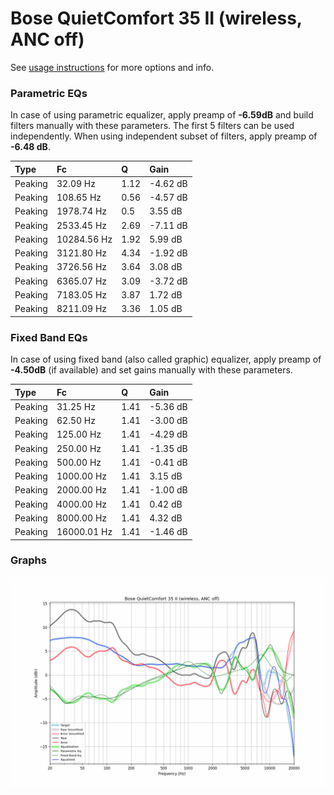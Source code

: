 # Bose QuietComfort 35 II (wireless, ANC off)
See [usage instructions](https://github.com/jaakkopasanen/AutoEq#usage) for more options and info.

### Parametric EQs
In case of using parametric equalizer, apply preamp of **-6.59dB** and build filters manually
with these parameters. The first 5 filters can be used independently.
When using independent subset of filters, apply preamp of **-6.48 dB**.

| Type    | Fc          |    Q | Gain     |
|:--------|:------------|:-----|:---------|
| Peaking | 32.09 Hz    | 1.12 | -4.62 dB |
| Peaking | 108.65 Hz   | 0.56 | -4.57 dB |
| Peaking | 1978.74 Hz  | 0.5  | 3.55 dB  |
| Peaking | 2533.45 Hz  | 2.69 | -7.11 dB |
| Peaking | 10284.56 Hz | 1.92 | 5.99 dB  |
| Peaking | 3121.80 Hz  | 4.34 | -1.92 dB |
| Peaking | 3726.56 Hz  | 3.64 | 3.08 dB  |
| Peaking | 6365.07 Hz  | 3.09 | -3.72 dB |
| Peaking | 7183.05 Hz  | 3.87 | 1.72 dB  |
| Peaking | 8211.09 Hz  | 3.36 | 1.05 dB  |

### Fixed Band EQs
In case of using fixed band (also called graphic) equalizer, apply preamp of **-4.50dB**
(if available) and set gains manually with these parameters.

| Type    | Fc          |    Q | Gain     |
|:--------|:------------|:-----|:---------|
| Peaking | 31.25 Hz    | 1.41 | -5.36 dB |
| Peaking | 62.50 Hz    | 1.41 | -3.00 dB |
| Peaking | 125.00 Hz   | 1.41 | -4.29 dB |
| Peaking | 250.00 Hz   | 1.41 | -1.35 dB |
| Peaking | 500.00 Hz   | 1.41 | -0.41 dB |
| Peaking | 1000.00 Hz  | 1.41 | 3.15 dB  |
| Peaking | 2000.00 Hz  | 1.41 | -1.00 dB |
| Peaking | 4000.00 Hz  | 1.41 | 0.42 dB  |
| Peaking | 8000.00 Hz  | 1.41 | 4.32 dB  |
| Peaking | 16000.01 Hz | 1.41 | -1.46 dB |

### Graphs
![](./Bose%20QuietComfort%2035%20II%20(wireless,%20ANC%20off).png)